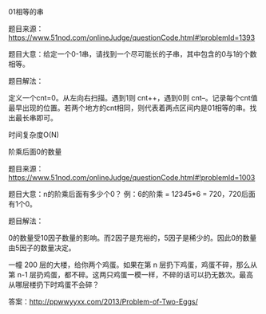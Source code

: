 01相等的串

题目来源：https://www.51nod.com/onlineJudge/questionCode.html#!problemId=1393

题目大意：给定一个0-1串，请找到一个尽可能长的子串，其中包含的0与1的个数相等。

题目解法：

定义一个cnt=0。从左向右扫描。遇到1则 cnt++，遇到0则 cnt–。记录每个cnt值最早出现的位置。若两个地方的cnt相同，则代表着两点区间内是01相等的串。找出最长串即可。

时间复杂度O(N)


阶乘后面0的数量

题目来源：https://www.51nod.com/onlineJudge/questionCode.html#!problemId=1003

题目大意：n的阶乘后面有多少个0？  例：6的阶乘 = 1*2*3*4*5*6 = 720，720后面有1个0。

题目解法：

0的数量受10因子数量的影响。而2因子是充裕的，5因子是稀少的。因此0的数量由5因子的数量决定。


一幢 200 层的大楼，给你两个鸡蛋。如果在第 n 层扔下鸡蛋，鸡蛋不碎，那么从第 n-1 层扔鸡蛋，都不碎。这两只鸡蛋一模一样，不碎的话可以扔无数次。最高从哪层楼扔下时鸡蛋不会碎？

答案：http://ppwwyyxx.com/2013/Problem-of-Two-Eggs/